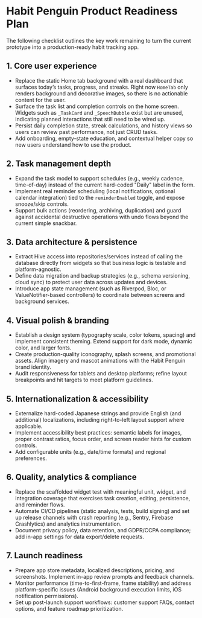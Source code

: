 # Habit Penguin Product Readiness Plan

The following checklist outlines the key work remaining to turn the current prototype into a production-ready habit tracking app.

## 1. Core user experience
- Replace the static Home tab background with a real dashboard that surfaces today’s tasks, progress, and streaks. Right now `HomeTab` only renders background and decorative images, so there is no actionable content for the user.
- Surface the task list and completion controls on the home screen. Widgets such as `_TaskCard` and `_SpeechBubble` exist but are unused, indicating planned interactions that still need to be wired up.
- Persist daily completion state, streak calculations, and history views so users can review past performance, not just CRUD tasks.
- Add onboarding, empty-state education, and contextual helper copy so new users understand how to use the product.

## 2. Task management depth
- Expand the task model to support schedules (e.g., weekly cadence, time-of-day) instead of the current hard-coded "Daily" label in the form.
- Implement real reminder scheduling (local notifications, optional calendar integration) tied to the `reminderEnabled` toggle, and expose snooze/skip controls.
- Support bulk actions (reordering, archiving, duplication) and guard against accidental destructive operations with undo flows beyond the current simple snackbar.

## 3. Data architecture & persistence
- Extract Hive access into repositories/services instead of calling the database directly from widgets so that business logic is testable and platform-agnostic.
- Define data migration and backup strategies (e.g., schema versioning, cloud sync) to protect user data across updates and devices.
- Introduce app state management (such as Riverpod, Bloc, or ValueNotifier-based controllers) to coordinate between screens and background services.

## 4. Visual polish & branding
- Establish a design system (typography scale, color tokens, spacing) and implement consistent theming. Extend support for dark mode, dynamic color, and larger fonts.
- Create production-quality iconography, splash screens, and promotional assets. Align imagery and mascot animations with the Habit Penguin brand identity.
- Audit responsiveness for tablets and desktop platforms; refine layout breakpoints and hit targets to meet platform guidelines.

## 5. Internationalization & accessibility
- Externalize hard-coded Japanese strings and provide English (and additional) localizations, including right-to-left layout support where applicable.
- Implement accessibility best practices: semantic labels for images, proper contrast ratios, focus order, and screen reader hints for custom controls.
- Add configurable units (e.g., date/time formats) and regional preferences.

## 6. Quality, analytics & compliance
- Replace the scaffolded widget test with meaningful unit, widget, and integration coverage that exercises task creation, editing, persistence, and reminder flows.
- Automate CI/CD pipelines (static analysis, tests, build signing) and set up release channels with crash reporting (e.g., Sentry, Firebase Crashlytics) and analytics instrumentation.
- Document privacy policy, data retention, and GDPR/CCPA compliance; add in-app settings for data export/delete requests.

## 7. Launch readiness
- Prepare app store metadata, localized descriptions, pricing, and screenshots. Implement in-app review prompts and feedback channels.
- Monitor performance (time-to-first-frame, frame stability) and address platform-specific issues (Android background execution limits, iOS notification permissions).
- Set up post-launch support workflows: customer support FAQs, contact options, and feature roadmap prioritization.
